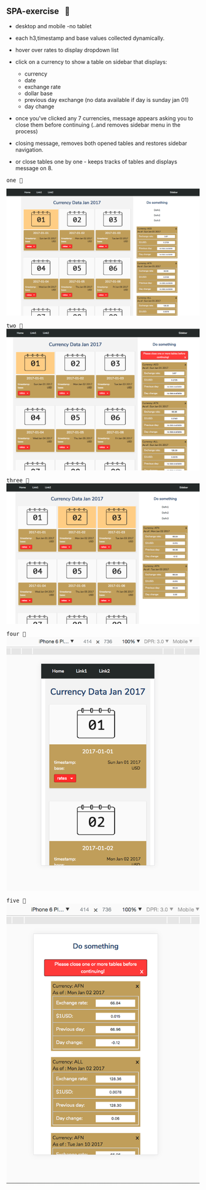 SPA-exercise  &nbsp; :rocket:
--------

- desktop and mobile -no tablet
- each h3,timestamp and base values collected dynamically.
- hover over rates to display dropdown list
- click on a currency to show a table on sidebar that displays:
  +  currency
  +  date
  +  exchange rate
  +  dollar base
  +  previous day exchange (no data available if day is sunday jan 01)
  +  day change

- once you've clicked any 7 currencies, message appears asking you to close them
  before continuing  (..and removes sidebar menu in the process)
- closing message, removes both opened tables and restores sidebar navigation.
- or close tables one by one - keeps tracks of tables and displays message on 8.

<kbd>one :ticket:</kbd>

![](public/images/desktop1.png) 


<kbd>two :ticket:</kbd>
![](public/images/desktop2.png) 


<kbd>three :ticket:</kbd>
![](public/images/desktop3.png) 


<kbd>four :ticket:</kbd>
![](public/images/mobile1.png) 


<kbd>five :ticket:</kbd>
![](public/images/mobile2.png) 









